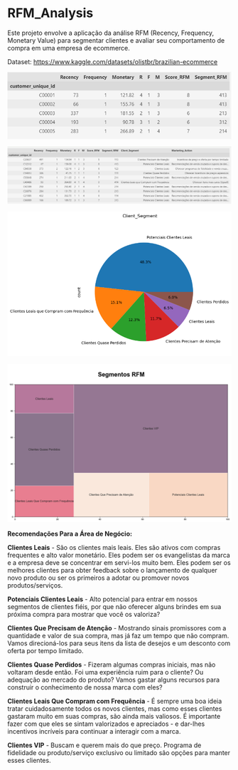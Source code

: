 # RFM_Analysis
Este projeto envolve a aplicação da análise RFM (Recency, Frequency, Monetary Value) para segmentar clientes e avaliar seu comportamento de compra em uma empresa de ecommerce.

Dataset: https://www.kaggle.com/datasets/olistbr/brazilian-ecommerce


![alt text](image.png)


![alt text](image-1.png)


![alt text](image-2.png)


![alt text](image-3.png)


**Recomendações Para a Área de Negócio:**

**Clientes Leais** - São os clientes mais leais. Eles são ativos com compras frequentes e alto valor monetário. Eles podem ser os evangelistas da marca e a empresa deve se concentrar em servi-los muito bem. Eles podem ser os melhores clientes para obter feedback sobre o lançamento de qualquer novo produto ou ser os primeiros a adotar ou promover novos produtos/serviços.

**Potenciais Clientes Leais** - Alto potencial para entrar em nossos segmentos de clientes fiéis, por que não oferecer alguns brindes em sua próxima compra para mostrar que você os valoriza?

**Clientes Que Precisam de Atenção** - Mostrando sinais promissores com a quantidade e valor de sua compra, mas já faz um tempo que não compram. Vamos direcioná-los para seus itens da lista de desejos e um desconto com oferta por tempo limitado.

**Clientes Quase Perdidos** - Fizeram algumas compras iniciais, mas não voltaram desde então. Foi uma experiência ruim para o cliente? Ou adequação ao mercado do produto? Vamos gastar alguns recursos para construir o conhecimento de nossa marca com eles?

**Clientes Leais Que Compram com Frequência** - É sempre uma boa ideia tratar cuidadosamente todos os novos clientes, mas como esses clientes gastaram muito em suas compras, são ainda mais valiosos. É importante fazer com que eles se sintam valorizados e apreciados - e dar-lhes incentivos incríveis para continuar a interagir com a marca.

**Clientes VIP** - Buscam e querem mais do que preço. Programa de fidelidade ou produto/serviço exclusivo ou limitado são opções para manter esses clientes.


